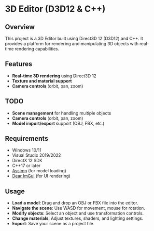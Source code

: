 # 3D Editor (D3D12 & C++)

## Overview
This project is a 3D Editor built using Direct3D 12 (D3D12) and C++. It provides a platform for rendering and manipulating 3D objects with real-time rendering capabilities.

## Features
- **Real-time 3D rendering** using Direct3D 12
- **Texture and material support**
- **Camera controls** (orbit, pan, zoom)

## TODO
- **Scene management** for handling multiple objects
- **Camera controls** (orbit, pan, zoom)
- **Model import/export** support (OBJ, FBX, etc.)

## Requirements
- Windows 10/11
- Visual Studio 2019/2022
- DirectX 12 SDK
- C++17 or later
- [Assimp](https://github.com/assimp/assimp) (for model loading)
- [Dear ImGui](https://github.com/ocornut/imgui) (for UI rendering)

## Usage
- **Load a model**: Drag and drop an OBJ or FBX file into the editor.
- **Navigate the scene**: Use WASD for movement, mouse for rotation.
- **Modify objects**: Select an object and use transformation controls.
- **Change materials**: Adjust textures, shaders, and lighting settings.
- **Export**: Save your scene as a project file.

